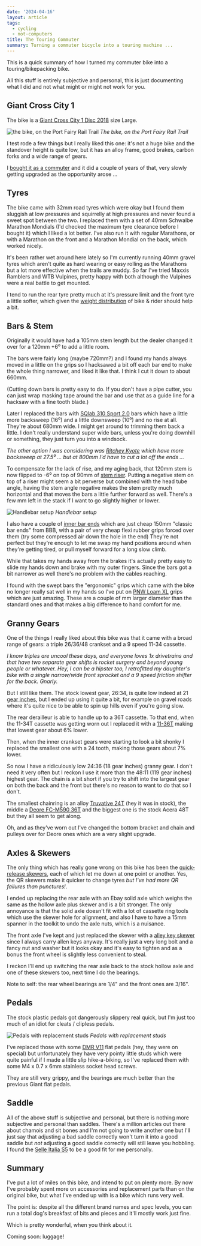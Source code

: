 ```yaml
---
date: '2024-04-16'
layout: article
tags:
  - cycling
  - not-computers
title: The Touring Commuter
summary: Turning a commuter bicycle into a touring machine ...
---
```


This is a quick summary of how I turned my commuter bike
into a touring/bikepacking bike.

All this stuff is entirely subjective and personal, this is just 
documenting what I did and not what might or might not work for you.

## Giant Cross City 1 

The bike is a [Giant Cross City 1 Disc 2018](https://www.giant-bicycles.com/au/cross-city-1-disc-2018)
size Large.

![the bike, on the Port Fairy Rail Trail](img/pfff.jpg)
*The bike, on the Port Fairy Rail Trail*

I test rode a few things but I really liked this one: it's not a huge bike and
the standover height is quite low, but it has an alloy frame, good brakes,
carbon forks and a wide range of gears.

I [bought it as a commuter](../the-cycling-bikepacking-post/#commuting-life) and
it did a couple of years of that, very slowly getting upgraded as the opportunity
arose ...

## Tyres

The bike came with 32mm road tyres which were okay but I found them sluggish at low
pressures and squirrelly at high pressures and never found a sweet spot 
between the two.  I replaced them with a set of 40mm Schwalbe Marathon Mondials
(I'd checked the maximum tyre clearance before I bought it) which I liked 
a lot better.  I've also run it with regular Marathons, or with a Marathon on the front
and a Marathon Mondial on the back, which worked nicely.

It's been rather wet around here lately so I'm currently running 40mm gravel tyres
which aren't quite as hard wearing or easy rolling as the Marathons but a lot more effective
when the trails are muddy.  So far I've tried Maxxis Ramblers and WTB Vulpines,
pretty happy with both although the Vulpines were a real battle to get mounted.

I tend to run the rear tyre pretty much at it's pressure limit and the front tyre
a little softer, which given the [weight distribution](../cooking-for-weight-weenies/)
of bike & rider should help a bit.

## Bars & Stem

Originally it would have had a 105mm stem length but the dealer changed it over
for a 120mm +6⁰ to add a little room.

The bars were fairly long (maybe 720mm?) and I found my hands
always moved in a little on the grips so I hacksawed a bit off each bar end to make
the whole thing narrower, and liked it like that.  I think I cut it down to about 660mm.

(Cutting down bars is pretty easy to do.  If you don't have a pipe cutter, you can just wrap masking 
tape around the bar and use that as a guide line for a hacksaw with a fine tooth blade.)

Later I replaced the bars with
[SQlab 310 Sport 2.0](https://www.sq-lab.com/en/area-of-use/trekking/sqlab-handlebar-310-sport-2-0-31-8.html)
bars which have a little more backsweep (16⁰) and a little downsweep (10⁰) and no rise at all.
They're about 680mm wide.  I might get around to trimming them back a little.
I don't really understand super wide bars, unless you're doing downhill or something, they just turn you into a windsock.

*The other option I was considering was
[Ritchey Kyote](https://ritcheylogic.com/bike/handlebars/comp-kyote-handlebar)
which have more backsweep at 27.5⁰ ... but at 800mm I'd have to cut a lot off
the ends ...*

To compensate for the lack of rise, and my aging back, that 120mm stem is now
flipped to -6⁰ on top of 90mm of
[stem riser](https://sheldonbrown.com/handsup.html).  Putting a negative
stem on top of a riser might seem a bit perverse but combined with the head 
tube angle, having the stem angle negative makes the stem pretty much horizontal
and that moves the bars a little further forward as well.  There's a few mm left
in the stack if I want to go slightly higher or lower.

![Handlebar setup](img/getagrip.jpg)
*Handlebar setup*

I also have a couple of [inner bar ends](https://bikepacking.com/gear/adding-alt-hand-positions-to-flat-bars/)
which are just cheap 150mm "classic bar ends" from BBB, with a pair of very cheap
flexi rubber grips forced over them (try some compressed air down the hole in the end)
They're not perfect but they're enough to let me swap my hand positions
around when they're getting tired, or pull myself forward for a long slow climb.

While that takes my hands away from the
brakes it's actually pretty easy to slide my hands down and brake with my outer fingers.
Since the bars got a bit narrower as well there's no problem with the cables
reaching.

I found with the swept bars the "ergonomic" grips which came with the bike no 
longer really sat well in my hands so I've put on
[PNW Loam XL](https://www.mtbdirect.com.au/products/pnw-components-loam-xl-grip?variant=40691101827117)
grips which are just amazing.  These are a couple of mm larger diameter 
than the standard ones and that makes a big difference to hand comfort for me.

## Granny Gears

One of the things I really liked about this bike was that it came with
a broad range of gears: a triple 26/36/48 crankset and a 9 speed 11-34 cassette.

*I know triples are uncool these days, and everyone loves 1x drivetrains
and that have two separate gear shifts is rocket surgery and beyond young 
people or whatever.  Hey, I can be a hipster too, I retrofitted my daughter's
bike with a single narrow/wide front sprocket and a 9 speed friction shifter
for the back.  Gnarly.*

But I still like them.  The stock lowest gear, 26:34, is quite low indeed at 21
[gear inches](https://www.sheldonbrown.com/gloss_g.html#gearinch), but I ended up
using it quite a bit, for example on gravel roads where it's quite nice to be able to spin
up hills even if you're going slow.

The rear derailleur is able to handle up to a 36T cassette.
To that end, when the 11-34T cassette was getting worn out I replaced it with a
[11-36T](https://www.pushys.com.au/shimano-alivio-cs-hg400-11-36t-9-speed-cassette-silver.html)
making that lowest gear about 6% lower.

Then, when the inner crankset gears were starting
to look a bit shonky I replaced the smallest one with a 24 tooth, making those gears
about 7% lower.

So now I have a ridiculously low 24:36 (18 gear inches) granny gear.
I don't need it very often but I reckon I use it more than the 48:11 (119 gear inches)
highest gear.  The chain is a bit short if you try to shift into the largest
gear on both the back and the front but there's no reason to want to do that so I don't.

The smallest chainring is an alloy
[Truvative 24T](https://www.pushys.com.au/truvativ-v1-24t-9-10-speed-triple-inner-aluminium-chainring-black.html)
(hey it was in stock), the middle a
[Deore FC-M590 36T](https://www.pushys.com.au/shimano-deore-fc-m590-36t-chainring-black.html)
and the biggest one is the stock Acera 48T but they all seem to get along.

Oh, and as they've worn out I've changed the bottom bracket and chain
and pulleys over for Deore ones which are a very slight upgrade.

## Axles & Skewers

The only thing which has really gone wrong on this bike has been the
[quick-release skewers](https://www.sheldonbrown.com/skewers.html),
each of which let me down at one point or another.  Yes, the QR skewers
make it quicker to change tyres *but I've had more QR failures than punctures!*.

I ended up replacing the rear axle with an Ebay solid axle which weighs the same
as the hollow axle plus skewer and is a bit stronger.  The only annoyance 
is that the solid axle doesn't fit with a lot of cassette ring tools which
use the skewer hole for alignment, and also I have to have a 15mm spanner 
in the toolkit to undo the axle nuts, which is a nuisance.

The front axle I've kept and just replaced the skewer with a
[alley key skewer](https://www.99bikes.com.au/qr-skewer-set-bbb-wheelfixed-allenkey)
since I always carry allen keys anyway.  It's really just a very long
bolt and a fancy nut and washer but it looks okay and it's easy to tighten and
as a bonus the front wheel is slightly less convenient to steal.

I reckon I'll end up switching the rear
axle back to the stock hollow axle and one of these skewers too, next time
I do the bearings.

Note to self: the rear wheel bearings are 1/4" and the front ones are 3/16".

## Pedals

The stock plastic pedals got dangerously slippery real quick, but I'm just
too much of an idiot for cleats / clipless pedals.

![Pedals with replacement studs](img/studs.jpg)
*Pedals with replacement studs*

I've replaced those with some [DMR V11](https://www.dmrbikes.com/Catalogue/Pedals/V11-2/V11)
flat pedals (hey, they were on special)
but unfortunately they have very pointy little studs which were quite painful
if I made a little slip hike-a-biking, so I've replaced them with 
some M4 x 0.7 x 6mm stainless socket head screws.

They are still very grippy, and the bearings are much 
better than the previous Giant flat pedals.

## Saddle

All of the above stuff is subjective and personal, but there is nothing more
subjective and personal than saddles.  There's a million articles out there
about chamois and sit bones and I'm not going to write another one but I'll
just say that adjusting a bad saddle correctly won't turn it into a good
saddle but *not* adjusting a good saddle correctly will still leave you 
hobbling.  I found the [Selle Italia S5](https://www.selleitalia.com/s-5-superflow/)
to be a good fit for me personally.

## Summary

I've put a lot of miles on this bike, and intend to put on plenty more.
By now I've probably spent more on accessories and replacement parts than
on the original bike, but what I've ended up with is a bike which runs
very well.

The point is: despite all the different brand names and spec levels, you 
can run a total dog's breakfast of bits and pieces and it'll mostly work just fine.

Which is pretty wonderful, when you think about it.

Coming soon: luggage!
